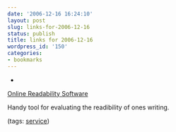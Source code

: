 ```yaml
---
date: '2006-12-16 16:24:10'
layout: post
slug: links-for-2006-12-16
status: publish
title: links for 2006-12-16
wordpress_id: '150'
categories:
- bookmarks
---
```



	
  *
		

[Online Readability Software](http://readability.online-web-software.com/demo.php)


		

Handy tool for evaluating the readibility of ones writing.


		

(tags: [service](http://del.icio.us/eob/service))


	



